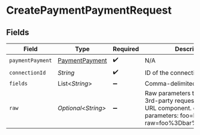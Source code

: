 # CreatePaymentPaymentRequest


## Fields

| Field                                                                                                                                            | Type                                                                                                                                             | Required                                                                                                                                         | Description                                                                                                                                      |
| ------------------------------------------------------------------------------------------------------------------------------------------------ | ------------------------------------------------------------------------------------------------------------------------------------------------ | ------------------------------------------------------------------------------------------------------------------------------------------------ | ------------------------------------------------------------------------------------------------------------------------------------------------ |
| `paymentPayment`                                                                                                                                 | [PaymentPayment](../../models/shared/PaymentPayment.md)                                                                                          | :heavy_check_mark:                                                                                                                               | N/A                                                                                                                                              |
| `connectionId`                                                                                                                                   | *String*                                                                                                                                         | :heavy_check_mark:                                                                                                                               | ID of the connection                                                                                                                             |
| `fields`                                                                                                                                         | List\<*String*>                                                                                                                                  | :heavy_minus_sign:                                                                                                                               | Comma-delimited fields to return                                                                                                                 |
| `raw`                                                                                                                                            | *Optional\<String>*                                                                                                                              | :heavy_minus_sign:                                                                                                                               | Raw parameters to include in the 3rd-party request. Encoded as a URL component. eg. raw parameters: foo=bar&zoo=bar -> raw=foo%3Dbar%26zoo%3Dbar |
